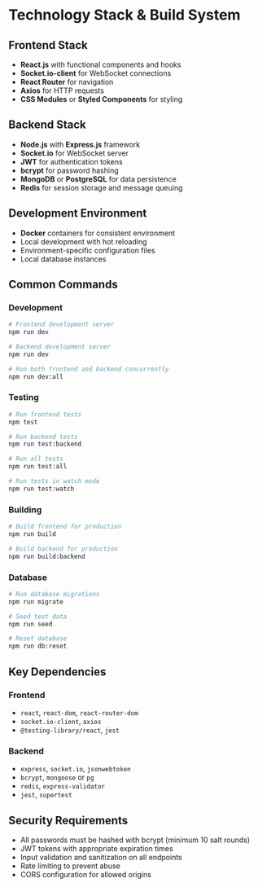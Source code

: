 # Technology Stack & Build System

## Frontend Stack
- **React.js** with functional components and hooks
- **Socket.io-client** for WebSocket connections
- **React Router** for navigation
- **Axios** for HTTP requests
- **CSS Modules** or **Styled Components** for styling

## Backend Stack
- **Node.js** with **Express.js** framework
- **Socket.io** for WebSocket server
- **JWT** for authentication tokens
- **bcrypt** for password hashing
- **MongoDB** or **PostgreSQL** for data persistence
- **Redis** for session storage and message queuing

## Development Environment
- **Docker** containers for consistent environment
- Local development with hot reloading
- Environment-specific configuration files
- Local database instances

## Common Commands

### Development
```bash
# Frontend development server
npm run dev

# Backend development server
npm run dev

# Run both frontend and backend concurrently
npm run dev:all
```

### Testing
```bash
# Run frontend tests
npm test

# Run backend tests
npm run test:backend

# Run all tests
npm run test:all

# Run tests in watch mode
npm run test:watch
```

### Building
```bash
# Build frontend for production
npm run build

# Build backend for production
npm run build:backend
```

### Database
```bash
# Run database migrations
npm run migrate

# Seed test data
npm run seed

# Reset database
npm run db:reset
```

## Key Dependencies

### Frontend
- `react`, `react-dom`, `react-router-dom`
- `socket.io-client`, `axios`
- `@testing-library/react`, `jest`

### Backend
- `express`, `socket.io`, `jsonwebtoken`
- `bcrypt`, `mongoose` or `pg`
- `redis`, `express-validator`
- `jest`, `supertest`

## Security Requirements
- All passwords must be hashed with bcrypt (minimum 10 salt rounds)
- JWT tokens with appropriate expiration times
- Input validation and sanitization on all endpoints
- Rate limiting to prevent abuse
- CORS configuration for allowed origins